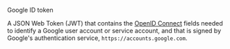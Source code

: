 Google ID token

A JSON Web Token (JWT) that contains the [OpenID Connect](https://developers.google.com/identity/protocols/OpenIDConnect) fields needed to identify a Google user account or service account, and that is signed by Google's authentication service, `https://accounts.google.com`.
